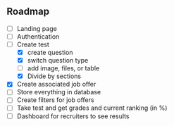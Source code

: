 ## Roadmap

- [ ] Landing page
- [ ] Authentication
- [ ] Create test
    - [x] create question
    - [x] switch question type
    - [ ] add image, files, or table
    - [x] Divide by sections
- [x] Create associated job offer
- [ ] Store everything in database
- [ ] Create filters for job offers
- [ ] Take test and get grades and current ranking (in %)
- [ ] Dashboard for recruiters to see results